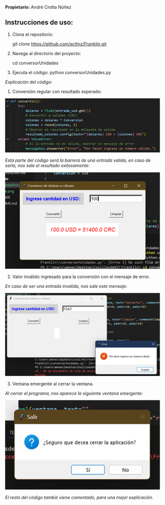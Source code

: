 **Propietario:** André Crotta Núñez

## Instrucciones de uso:

1. Clona el repositorio:

   git clone https://github.com/acttnz/Franklin.git

2. Navega al directorio del proyecto: 

    cd conversorUnidades

3. Ejecuta el código: 
    python conversorUnidades.py

*Explicación del código:*

1. Conversión regular con resultado esperado:

![alt text](image.png)

_Esta parte del código será la barrera de una entrada valida, en caso de serla, nos sale el resultado exitosamente:_

![alt text](image-1.png)

2. Valor inválido ingresado para la conversión con el mensaje de error.

_En caso de ser una entrada invalida, nos sale este mensaje:_

![alt text](image-2.png)

3. Ventana emergente al cerrar la ventana.

_Al cerrar el programa, nos aparece la siguiente ventana emergente:_

![alt text](image-3.png)

_*El resto del código tambié viene comentado, para una mejor explicación.*_

